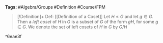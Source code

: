**Tags:** #Algebra/Groups #Definition #Course/FPM 

> [!Definition]+ Def: [[Definition of a Coset]]
> Let $H\le G$ and let $g\in G$. Then a *left coset* of  $H$ in $G$ is a subset of $G$ of the form $gH$, for some $g\in G$.
> We denote the set of left cosets of $H$ in $G$ by $G/H$

^6eae3f

